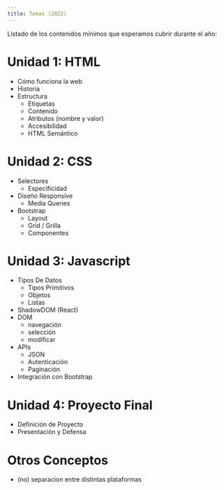 ```yaml
---
title: Temas (2022)
---
```


Listado de los contenidos mínimos que esperamos cubrir durante el año:

# Unidad 1: HTML

- Cómo funciona la web
- Historia
- Estructura
    - Etiquetas
    - Contenido
    - Atributos (nombre y valor)
    - Accesibilidad
    - HTML Semántico

# Unidad 2: CSS

- Selectores
	- Especificidad
- Diseño Responsive
	- Media Queries
- Bootstrap
    - Layout
    - Grid / Grilla
    - Componentes

# Unidad 3: Javascript
- Tipos De Datos
    - Tipos Primitivos
    - Objetos
    - Listas
- ShadowDOM (React)
- DOM
    - navegación
    - selección
    - modificar
- APIs
    - JSON
    - Autenticación
    - Paginación
- Integración con Bootstrap

# Unidad 4: Proyecto Final
- Definición de Proyecto
- Presentación y Defensa

# Otros Conceptos

- (no) separacion entre distintas plataformas

